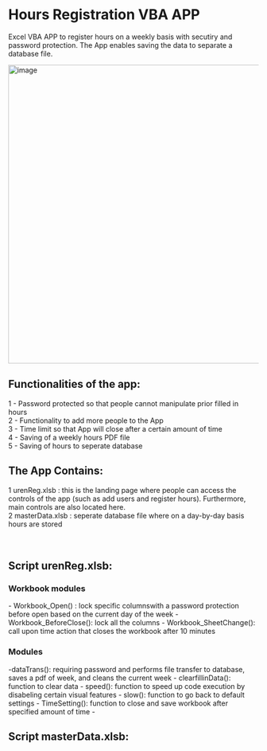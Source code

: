 # <h1>Hours Registration VBA APP</h1>
Excel VBA APP to register hours on a weekly basis with secutiry and password protection. The App enables saving the data to separate a database file. 

<img width="600" alt="image" src="https://user-images.githubusercontent.com/19918869/165584944-dee22d6c-0a16-40a3-b854-6540c17a1c02.png">

<h2>Functionalities of the app:</h2>
 <div> 1 - Password protected so that people cannot manipulate prior filled in hours </div>
 <div> 2 - Functionality to add more people to the App </div> 
 <div> 3 - Time limit so that App will close after a certain amount of time </div> 
 <div> 4 - Saving of a weekly hours PDF file </div>
 <div> 5 - Saving of hours to seperate database </div> 

<h2>The App Contains: </h2>
<div>1 urenReg.xlsb : this is the landing page where people can access the controls of the app (such as add users and register hours). Furthermore, main controls are also located here. </div> 
<div>2 masterData.xlsb : seperate database file where on a day-by-day basis hours are stored  </div> 
<br></br> 

<h2>Script urenReg.xlsb:</h2>
<h3>Workbook modules</h3>
- Workbook_Open() : lock specific columnswith a password protection before open based on the current day of the week 
- Workbook_BeforeClose(): lock all the columns
- Workbook_SheetChange(): call upon time action that closes the workbook after 10 minutes 

<h3>Modules</h3> 
-dataTrans(): requiring password and performs file transfer to database, saves a pdf of week, and cleans the current week 
- clearfillinData(): function to clear data 
- speed(): function to speed up code execution by disabeling certain visual features 
- slow(): function to go back to default settings 
- TimeSetting(): function to close and save workbook after specified amount of time
- 

<h2>Script masterData.xlsb:</h2>
